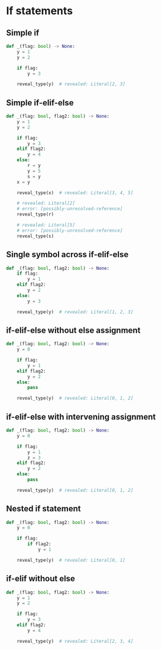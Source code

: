 # If statements

## Simple if

```py
def _(flag: bool) -> None:
    y = 1
    y = 2

    if flag:
        y = 3

    reveal_type(y)  # revealed: Literal[2, 3]
```

## Simple if-elif-else

```py
def _(flag: bool, flag2: bool) -> None:
    y = 1
    y = 2

    if flag:
        y = 3
    elif flag2:
        y = 4
    else:
        r = y
        y = 5
        s = y
    x = y

    reveal_type(x)  # revealed: Literal[3, 4, 5]

    # revealed: Literal[2]
    # error: [possibly-unresolved-reference]
    reveal_type(r)

    # revealed: Literal[5]
    # error: [possibly-unresolved-reference]
    reveal_type(s)
```

## Single symbol across if-elif-else

```py
def _(flag: bool, flag2: bool) -> None:
    if flag:
        y = 1
    elif flag2:
        y = 2
    else:
        y = 3

    reveal_type(y)  # revealed: Literal[1, 2, 3]
```

## if-elif-else without else assignment

```py
def _(flag: bool, flag2: bool) -> None:
    y = 0

    if flag:
        y = 1
    elif flag2:
        y = 2
    else:
        pass

    reveal_type(y)  # revealed: Literal[0, 1, 2]
```

## if-elif-else with intervening assignment

```py
def _(flag: bool, flag2: bool) -> None:
    y = 0

    if flag:
        y = 1
        z = 3
    elif flag2:
        y = 2
    else:
        pass

    reveal_type(y)  # revealed: Literal[0, 1, 2]
```

## Nested if statement

```py
def _(flag: bool, flag2: bool) -> None:
    y = 0

    if flag:
        if flag2:
            y = 1

    reveal_type(y)  # revealed: Literal[0, 1]
```

## if-elif without else

```py
def _(flag: bool, flag2: bool) -> None:
    y = 1
    y = 2

    if flag:
        y = 3
    elif flag2:
        y = 4

    reveal_type(y)  # revealed: Literal[2, 3, 4]
```
